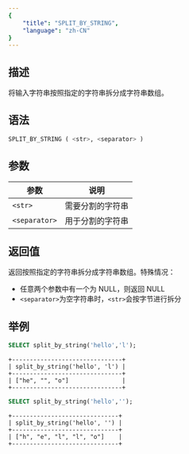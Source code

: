 ```yaml
---
{
    "title": "SPLIT_BY_STRING",
    "language": "zh-CN"
}
---
```


<!-- 
Licensed to the Apache Software Foundation (ASF) under one
or more contributor license agreements.  See the NOTICE file
distributed with this work for additional information
regarding copyright ownership.  The ASF licenses this file
to you under the Apache License, Version 2.0 (the
"License"); you may not use this file except in compliance
with the License.  You may obtain a copy of the License at
  http://www.apache.org/licenses/LICENSE-2.0
Unless required by applicable law or agreed to in writing,
software distributed under the License is distributed on an
"AS IS" BASIS, WITHOUT WARRANTIES OR CONDITIONS OF ANY
KIND, either express or implied.  See the License for the
specific language governing permissions and limitations
under the License.
-->

## 描述

将输入字符串按照指定的字符串拆分成字符串数组。

## 语法

```sql
SPLIT_BY_STRING ( <str>, <separator> )
```

## 参数

| 参数            | 说明        |
|---------------|-----------|
| `<str>`       | 需要分割的字符串  |
| `<separator>` | 用于分割的字符串 |

## 返回值

返回按照指定的字符串拆分成字符串数组。特殊情况：

- 任意两个参数中有一个为 NULL，则返回 NULL
- `<separator>`为空字符串时，`<str>`会按字节进行拆分

## 举例

```sql
SELECT split_by_string('hello','l');
```

```text
+-------------------------------+
| split_by_string('hello', 'l') |
+-------------------------------+
| ["he", "", "o"]               |
+-------------------------------+
```

```sql
SELECT split_by_string('hello','');
```

```text
+------------------------------+
| split_by_string('hello', '') |
+------------------------------+
| ["h", "e", "l", "l", "o"]    |
+------------------------------+
```
